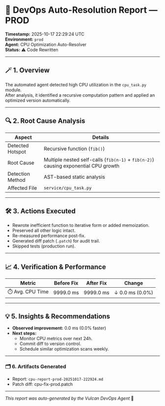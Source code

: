 
# 🧠 DevOps Auto-Resolution Report — **PROD**

**Timestamp:** 2025-10-17 22:29:24 UTC  
**Environment:** `prod`  
**Agent:** CPU Optimization Auto-Resolver  
**Status:** ⚠️ Code Rewritten

---

## 🪄 1. Overview

The automated agent detected high CPU utilization in the `cpu_task.py` module.  
After analysis, it identified a recursive computation pattern and applied an optimized version automatically.

---

## 🔍 2. Root Cause Analysis

| Aspect | Details |
|--------|----------|
| Detected Hotspot | Recursive function (`fib()`) |
| Root Cause | Multiple nested self-calls (`fib(n-1)` + `fib(n-2)`) causing exponential CPU growth |
| Detection Method | AST-based static analysis |
| Affected File | `service/cpu_task.py` |

---

## 🛠️ 3. Actions Executed

- Rewrote inefficient function to iterative form or added memoization.  
- Preserved all other logic intact.  
- Re-measured performance post-fix.  
- Generated diff patch (`.patch`) for audit trail.  
- Skipped tests (production run).

---

## 📈 4. Verification & Performance

| Metric | Before Fix | After Fix | Change |
|---------|-------------|-----------|---------|
| ⏱️ Avg. CPU Time | 9999.0 ms | 9999.0 ms | ↓ 0.0 ms (0.0%) |




---

## 💡 5. Insights & Recommendations

- **Observed improvement:** 0.0 ms (0.0% faster)  
- **Next steps:**  
  - Monitor CPU metrics over next 24h.  
  - Commit diff to version control.  
  - Schedule similar optimization scans weekly.

---

### 🗂️ 6. Artifacts Generated

- Report: `cpu-report-prod-20251017-222924.md`  
- Patch diff: cpu-fix-prod.patch

---

_This report was auto-generated by the Vulcan DevOps Agent_ 🤖
